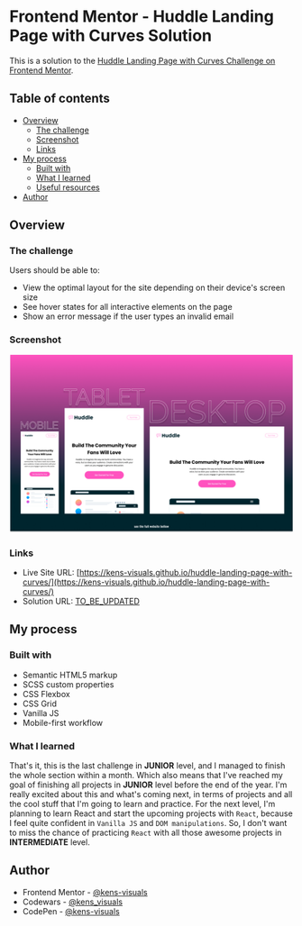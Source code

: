 # Frontend Mentor - Huddle Landing Page with Curves Solution

This is a solution to the [Huddle Landing Page with Curves Challenge on Frontend Mentor](https://www.frontendmentor.io/challenges/huddle-landing-page-with-curved-sections-5ca5ecd01e82137ec91a50f2).

## Table of contents

- [Overview](#overview)
  - [The challenge](#the-challenge)
  - [Screenshot](#screenshot)
  - [Links](#links)
- [My process](#my-process)
  - [Built with](#built-with)
  - [What I learned](#what-i-learned)
  - [Useful resources](#useful-resources)
- [Author](#author)

## Overview

### The challenge

Users should be able to:

- View the optimal layout for the site depending on their device's screen size
- See hover states for all interactive elements on the page
- Show an error message if the user types an invalid email

### Screenshot

![screenshot](./images/screenshot.png)

### Links

- Live Site URL: [https://kens-visuals.github.io/huddle-landing-page-with-curves/](https://kens-visuals.github.io/huddle-landing-page-with-curves/)
- Solution URL: [TO_BE_UPDATED](TO_BE_UPDATED)

## My process

### Built with

- Semantic HTML5 markup
- SCSS custom properties
- CSS Flexbox
- CSS Grid
- Vanilla JS
- Mobile-first workflow

### What I learned

That's it, this is the last challenge in **JUNIOR** level, and I managed to finish the whole section within a month. Which also means that I've reached my goal of finishing all projects in **JUNIOR** level before the end of the year. I'm really excited about this and what's coming next, in terms of projects and all the cool stuff that I'm going to learn and practice. For the next level, I'm planning to learn React and start the upcoming projects with `React`, because I feel quite confident in `Vanilla JS` and `DOM manipulations`. So, I don't want to miss the chance of practicing `React` with all those awesome projects in **INTERMEDIATE** level.

## Author

- Frontend Mentor - [@kens-visuals](https://www.frontendmentor.io/profile/kens-visuals)
- Codewars - [@kens_visuals](https://www.codewars.com/users/kens_visuals)
- CodePen - [@kens-visuals](https://codepen.io/kens-visuals)
